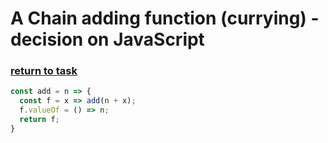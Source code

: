 # A Chain adding function (currying) - decision on JavaScript

### [return to task](README.md)

```javascript
const add = n => {
  const f = x => add(n + x);
  f.valueOf = () => n;
  return f;
}
```
